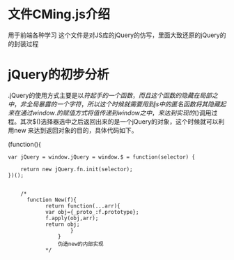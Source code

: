# 文件CMing.js介绍
用于前端各种学习
这个文件是对JS库的jQuery的仿写，里面大致还原的jQuery的的封装过程
# jQuery的初步分析
.jQuery的使用方式主要是以$符起手的一个函数，而且这个函数的隐藏在局部之中，非全局暴露的一个字符，所以这个时候就需要用到js中的匿名函数将其隐藏起来
在通过window.的赋值方式将值传递到window之中，来达到实现的$()调用过程。其次$()选择器选中之后返回出来的是一个jQuery的对象，这个时候就可以利用new
来达到返回对象的目的，具体代码如下。
 

  (function(){
  
	var jQuery = window.jQuery = window.$ = function(selector) {
		
		return new jQuery.fn.init(selector);
	})();
  		
		
		/* 
          function New(f){
				return function(...arr){
				var obj={_proto_:f.prototype};
				f.apply(obj,arr);
				return obj;
						}
					}
					伪造new的内部实现
				*/
